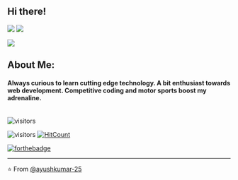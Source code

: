 ## Hi there!
[![](https://img.shields.io/badge/LinkedIn-Jaime_Andrés_Aricapa_Pérez)](https://www.linkedin.com/in/jaime-aricapa/)
[![](https://img.shields.io/badge/HackerRank-Jaime_Aricapa)](https://www.hackerrank.com/h2241)

![](https://github.com/ayushkumar-25/ayushkumar-25/blob/master/aboutMe.png)
<!-- TO make screenshot of your code, copy below link:  
https://carbon.now.sh/ -->

## About Me:
#### Always curious to learn cutting edge technology. A bit enthusiast towards web development. Competitive coding and motor sports boost my adrenaline. <br> <br>

![visitors](https://visitor-badge.glitch.me/badge?page_id=ayushkumar-25.ayushkumar-25) <br>
<!-- [![HitCount](http://hits.dwyl.com/ayushkumar-25/ayushkumar-25/ayushkumar-25.svg)](http://hits.dwyl.com/ayushkumar-25/ayushkumar-25/ayushkumar-25) -->


![visitors](https://visitor-badge.glitch.me/badge?page_id=ayushkumar-25.ayushkumar-25)
[![HitCount](http://hits.dwyl.com/ayushkumar-25/ayushkumar-25/ayushkumar-25.svg)](http://hits.dwyl.com/ayushkumar-25/ayushkumar-25/ayushkumar-25) <br>


[![forthebadge](https://forthebadge.com/images/badges/built-with-love.svg)](https://forthebadge.com)

---

⭐️ From [@ayushkumar-25](https://github.com/ayushkumar-25)

<!-- TO make screenshot of your code, copy below link:  
https://carbon.now.sh/ --
